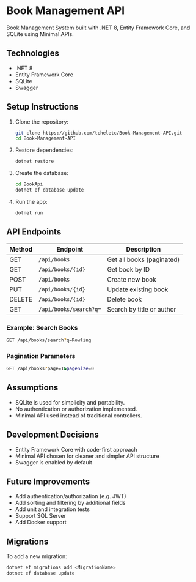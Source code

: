 # Book Management API

Book Management System built with .NET 8, Entity Framework Core, and SQLite using Minimal APIs.

## Technologies

- .NET 8
- Entity Framework Core
- SQLite
- Swagger

## Setup Instructions

1. Clone the repository:

   ```bash
   git clone https://github.com/tcheletc/Book-Management-API.git
   cd Book-Management-API
   ```

2. Restore dependencies:
 
	```bash
	dotnet restore
	```

3. Create the database:
 
	```bash
 	cd BookApi
	dotnet ef database update
	```

4. Run the app:
 
	```bash
	dotnet run
	```

## API Endpoints

| Method | Endpoint               | Description               |
| ------ | ---------------------- | ------------------------- |
| GET    | `/api/books`           | Get all books (paginated) |
| GET    | `/api/books/{id}`      | Get book by ID            |
| POST   | `/api/books`           | Create new book           |
| PUT    | `/api/books/{id}`      | Update existing book      |
| DELETE | `/api/books/{id}`      | Delete book               |
| GET    | `/api/books/search?q=` | Search by title or author |

### Example: Search Books

```bash
GET /api/books/search?q=Rowling
```

### Pagination Parameters

```bash
GET /api/books?page=1&pageSize=0
```

## Assumptions

- SQLite is used for simplicity and portability.
- No authentication or authorization implemented.
- Minimal API used instead of traditional controllers.

## Development Decisions

- Entity Framework Core with code-first approach
- Minimal API chosen for cleaner and simpler API structure
- Swagger is enabled by default

## Future Improvements

- Add authentication/authorization (e.g. JWT)
- Add sorting and filtering by additional fields
- Add unit and integration tests
- Support SQL Server
- Add Docker support

## Migrations

To add a new migration:

```bash
dotnet ef migrations add <MigrationName>
dotnet ef database update
```
